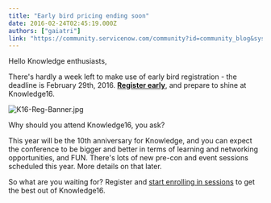 ```yaml
---
title: "Early bird pricing ending soon"
date: 2016-02-24T02:45:19.000Z
authors: ["gaiatri"]
link: "https://community.servicenow.com/community?id=community_blog&sys_id=16edaee9dbd0dbc01dcaf3231f961999"
---
```

<p>Hello Knowledge enthusiasts,</p><p></p><p>There's hardly a week left to make use of early bird registration - the deadline is February 29th, 2016. <strong><a title="owledge.servicenow.com/register-pricing.html" href="http://knowledge.servicenow.com/register-pricing.html">Register early</a></strong>, and prepare to shine at Knowledge16.</p><p></p><p><img  alt="K16-Reg-Banner.jpg" class="image-1 jive-image" src="932948c6db981344e9737a9e0f961937.iix" style="height: auto;"/></p><p></p><p>Why should you attend Knowledge16, you ask?</p><p></p><p>This year will be the 10th anniversary for Knowledge, and you can expect the conference to be bigger and better in terms of learning and networking opportunities, and FUN. There's lots of new pre-con and event sessions scheduled this year. More details on that later.</p><p></p><p>So what are you waiting for? Register and <a title="nowledge16.servicenowevents.com/connect/dashboard.ww" href="https://knowledge16.servicenowevents.com/connect/dashboard.ww">start enrolling in sessions</a> to get the best out of Knowledge16.</p>